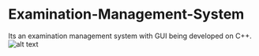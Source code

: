 # Examination-Management-System
Its an examination management system with GUI being developed on C++.
![alt text](https://github.com/[username]/[reponame]/blob/[branch]/GUI.PNG?raw=true)
